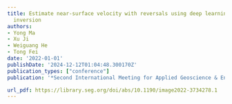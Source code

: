 ```yaml
---
title: Estimate near-surface velocity with reversals using deep learning and full-waveform
  inversion
authors:
- Yong Ma
- Xu Ji
- Weiguang He
- Tong Fei
date: '2022-01-01'
publishDate: '2024-12-12T01:04:48.300170Z'
publication_types: ["conference"]
publication: '*Second International Meeting for Applied Geoscience & Energy*'

url_pdf: https://library.seg.org/doi/abs/10.1190/image2022-3734278.1
---
```

